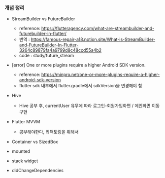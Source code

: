 ### 개념 정리
- StreamBuilder vs FutureBuilder
    - reference: https://flutteragency.com/what-are-streambuilder-and-futurebuilder-in-flutter/
    - 번역 : https://famous-repair-a18.notion.site/What-is-StreamBuilder-and-FutureBuilder-In-Flutter-3264c89879fa4a9799d8c48ccd55a4b2
    - code : study/future_stream

- [error] One or more plugins require a higher Android SDK version.
    - reference: https://minpro.net/one-or-more-plugins-require-a-higher-android-sdk-version
    - flutter sdk 내부에서 flutter.gradle에서 sdkVersion을 변경해야 함

- Hive
  - Hive 공부 후, currentUser 유무에 따라 로그인-회원가입화면 / 메인화면 이동 구현

- Flutter MVVM
  - 공부해야한다, 리팩토링을 위해서

- Container vs SizedBox

- mounted

- stack widget

- didChangeDependencies
